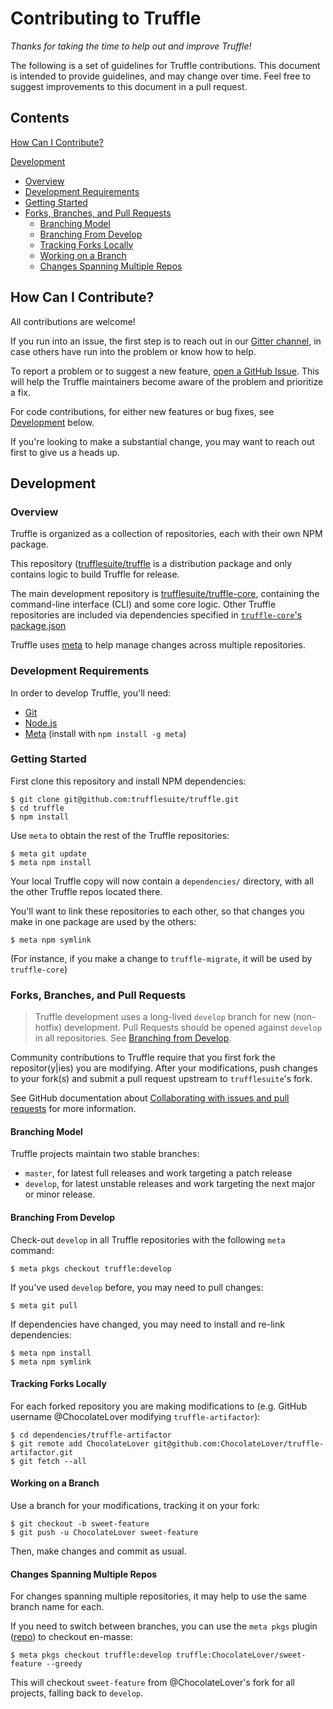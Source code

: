 Contributing to Truffle
=======================

_Thanks for taking the time to help out and improve Truffle!_

The following is a set of guidelines for Truffle contributions. This document
is intended to provide guidelines, and may change over time. Feel free to
suggest improvements to this document in a pull request.

Contents
--------

[How Can I Contribute?](#how-can-i-contribute)

[Development](#development)
  - [Overview](#overview)
  - [Development Requirements](#development-requirements)
  - [Getting Started](#getting-started)
  - [Forks, Branches, and Pull Requests](#forks-branches-and-pull-requests)
    - [Branching Model](#branching-model)
    - [Branching From Develop](#branching-from-develop)
    - [Tracking Forks Locally](#tracking-forks-locally)
    - [Working on a Branch](#working-on-a-branch)
    - [Changes Spanning Multiple Repos](#changes-spanning-multiple-repos)


How Can I Contribute?
---------------------

All contributions are welcome!

If you run into an issue, the first step is to reach out in our [Gitter channel](https://gitter.im/ConsenSys/truffle),
in case others have run into the problem or know how to help.

To report a problem or to suggest a new feature, [open a GitHub Issue](https://github.com/trufflesuite/truffle/issues/new).
This will help the Truffle maintainers become aware of the problem and prioritize
a fix.

For code contributions, for either new features or bug fixes, see [Development](#development) below.

If you're looking to make a substantial change, you may want to reach out first
to give us a heads up.


Development
-----------

### Overview

Truffle is organized as a collection of repositories, each with their own
NPM package.

This repository ([trufflesuite/truffle](https://github.com/trufflesuite/truffle)
is a distribution package and only contains logic to build Truffle for release.

The main development repository is [trufflesuite/truffle-core](https://github.com/trufflesuite/truffle-core),
containing the command-line interface (CLI) and some core logic. Other Truffle
repositories are included via dependencies specified in
[`truffle-core`'s package.json](https://github.com/trufflesuite/truffle-core/blob/master/package.json)

Truffle uses [meta](https://github.com/mateodelnorte/meta) to help manage
changes across multiple repositories.

### Development Requirements

In order to develop Truffle, you'll need:

- [Git](https://git-scm.com/)
- [Node.js](https://nodejs.org)
- [Meta](https://github.com/mateodelnorte/meta) (install with `npm install -g meta`)


### Getting Started

First clone this repository and install NPM dependencies:

    $ git clone git@github.com:trufflesuite/truffle.git
    $ cd truffle
    $ npm install


Use `meta` to obtain the rest of the Truffle repositories:

    $ meta git update
    $ meta npm install

Your local Truffle copy will now contain a `dependencies/` directory, with all
the other Truffle repos located there.

You'll want to link these repositories to each other, so that changes you make
in one package are used by the others:

    $ meta npm symlink

(For instance, if you make a change to `truffle-migrate`, it will be used by
`truffle-core`)

### Forks, Branches, and Pull Requests

> Truffle development uses a long-lived `develop` branch for new (non-hotfix)
> development. Pull Requests should be opened against `develop` in all
> repositories. See [Branching from Develop](#branching-from-develop).

Community contributions to Truffle require that you first fork the
repositor(y|ies) you are modifying. After your modifications, push changes to
your fork(s) and submit a pull request upstream to `trufflesuite`'s fork.

See GitHub documentation about [Collaborating with issues and pull requests](https://help.github.com/categories/collaborating-with-issues-and-pull-requests/)
for more information.

#### Branching Model

Truffle projects maintain two stable branches:

  - `master`, for latest full releases and work targeting a patch release
  - `develop`, for latest unstable releases and work targeting the next major
      or minor release.

#### Branching From Develop

Check-out `develop` in all Truffle repositories with the following `meta`
command:

    $ meta pkgs checkout truffle:develop

If you've used `develop` before, you may need to pull changes:

    $ meta git pull

If dependencies have changed, you may need to install and re-link dependencies:

    $ meta npm install
    $ meta npm symlink


#### Tracking Forks Locally

For each forked repository you are making modifications to
(e.g. GitHub username @ChocolateLover modifying `truffle-artifactor`):

    $ cd dependencies/truffle-artifactor
    $ git remote add ChocolateLover git@github.com:ChocolateLover/truffle-artifactor.git
    $ git fetch --all

#### Working on a Branch

Use a branch for your modifications, tracking it on your fork:

    $ git checkout -b sweet-feature
    $ git push -u ChocolateLover sweet-feature

Then, make changes and commit as usual.

#### Changes Spanning Multiple Repos

For changes spanning multiple repositories, it may help to use the same branch
name for each.

If you need to switch between branches, you can use the `meta pkgs` plugin
([repo](https://github.com/trufflesuite/meta-pkgs)) to checkout en-masse:

    $ meta pkgs checkout truffle:develop truffle:ChocolateLover/sweet-feature --greedy

This will checkout `sweet-feature` from @ChocolateLover's fork for all projects,
falling back to `develop`.
